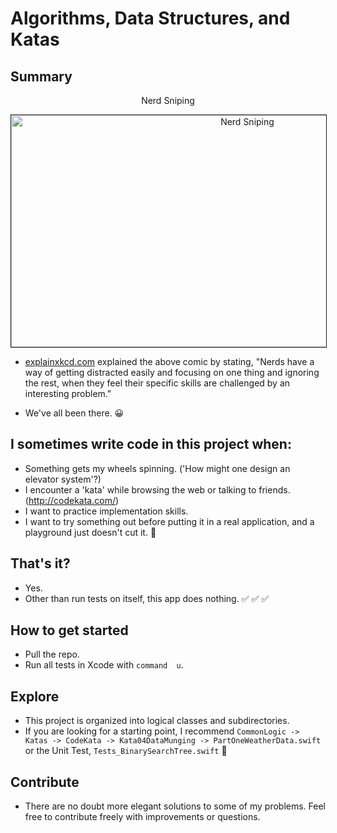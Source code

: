 #  Algorithms, Data Structures, and Katas

## Summary

<p align="center">
Nerd Sniping
</p>
<p align="center">
  <a>
    <img src="https://imgs.xkcd.com/comics/nerd_sniping.png" title="I first saw this problem on the Google Labs Aptitude Test.  A professor and I filled a blackboard without getting anywhere.  Have fun." alt="Nerd Sniping" border="1" height="371" width="740" />
  </a>
</p>

* [explainxkcd.com](explainxkcd.com/wiki/index.php/356:_Nerd_Sniping) explained the above comic by stating, "Nerds have a way of getting distracted easily and focusing on one thing and ignoring the rest, when they feel their specific skills are challenged by an interesting problem."

* We've all been there. :grinning:

## I sometimes write code in this project when:


* Something gets my wheels spinning. ('How might one design an elevator system'?)
* I encounter a 'kata' while browsing the web or talking to friends. (http://codekata.com/)  
* I want to practice implementation skills.
* I want to try something out before putting it in a real application, and a playground just doesn't cut it. :wrench:


## That's it?

* Yes.
* Other than run tests on itself, this app does nothing. :white_check_mark: :white_check_mark: :white_check_mark:

##  How to get started

* Pull the repo.
* Run all tests in Xcode with `command  u`.


## Explore
* This project is organized into logical classes and subdirectories.
* If you are looking for a starting point, I recommend `CommonLogic -> Katas -> CodeKata -> Kata04DataMunging -> PartOneWeatherData.swift` or the Unit Test, `Tests_BinarySearchTree.swift` :evergreen_tree:

## Contribute
* There are no doubt more elegant solutions to some of my problems. Feel free to contribute freely with improvements or questions.
